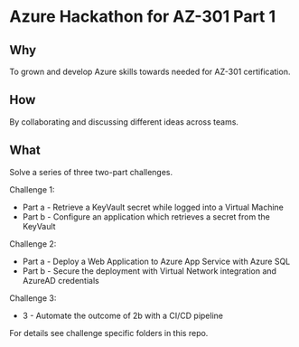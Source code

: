 # Azure Hackathon for AZ-301 Part 1

## Why

To grown and develop Azure skills towards needed for AZ-301 certification.

## How

By collaborating and discussing different ideas across teams.

## What

Solve a series of three two-part challenges.

Challenge 1:

* Part a  - Retrieve a KeyVault secret while logged into a Virtual Machine
* Part b - Configure an application which retrieves a secret from the KeyVault

Challenge 2:

* Part a - Deploy a Web Application to Azure App Service with Azure SQL
* Part b - Secure the deployment with Virtual Network integration and AzureAD credentials

Challenge 3:

* 3 - Automate the outcome of 2b with a CI/CD pipeline

For details see challenge specific folders in this repo.
